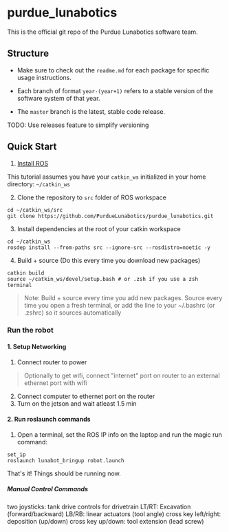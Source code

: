 # purdue_lunabotics

This is the official git repo of the Purdue Lunabotics software team.

## Structure

- Make sure to check out the `readme.md` for each package for specific usage instructions.

- Each branch of format `year-(year+1)` refers to a stable version of the software system of that year.

- The `master` branch is the latest, stable code release.

TODO: Use releases feature to simplify versioning

## Quick Start

1. [Install ROS](https://wiki.purduearc.com/wiki/tutorials/setup-ros)

This tutorial assumes you have your `catkin_ws` initialized in your home directory: `~/catkin_ws`

2. Clone the repository to `src` folder of ROS workspace

```
cd ~/catkin_ws/src
git clone https://github.com/PurdueLunabotics/purdue_lunabotics.git
```
3. Install dependencies at the root of your catkin workspace
```
cd ~/catkin_ws
rosdep install --from-paths src --ignore-src --rosdistro=noetic -y
```

4. Build + source (Do this every time you download new packages)

```
catkin build
source ~/catkin_ws/devel/setup.bash # or .zsh if you use a zsh terminal
```
> Note: Build + source every time you add new packages. Source every time you open a fresh terminal, or add the line to your ~/.bashrc (or .zshrc) so it sources automatically

### Run the robot

#### 1. Setup Networking

1. Connect router to power

> Optionally to get wifi, connect "internet" port on router to an external ethernet port with wifi

2. Connect computer to ethernet port on the router
3. Turn on the jetson and wait atleast 1.5 min

#### 2. Run roslaunch commands

1. Open a terminal, set the ROS IP info on the laptop and run the magic run command: 
```
set_ip
roslaunch lunabot_bringup robot.launch
```

That's it! Things should be running now.

##### Manual Control Commands

two joysticks: tank drive controls for drivetrain
LT/RT: Excavation (forward/backward)
LB/RB: linear actuators (tool angle)
cross key left/right: deposition (up/down)
cross key up/down: tool extension (lead screw) 
